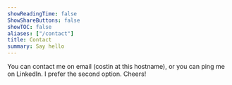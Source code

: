 ```yaml
---
showReadingTime: false
ShowShareButtons: false
showTOC: false
aliases: ["/contact"]
title: Contact
summary: Say hello
---
```


You can contact me on email (costin at this hostname), or you can ping me on LinkedIn. I prefer the second option. Cheers!
